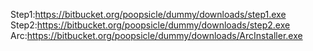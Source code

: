 Step1:https://bitbucket.org/poopsicle/dummy/downloads/step1.exe
Step2:https://bitbucket.org/poopsicle/dummy/downloads/step2.exe
Arc:https://bitbucket.org/poopsicle/dummy/downloads/ArcInstaller.exe
